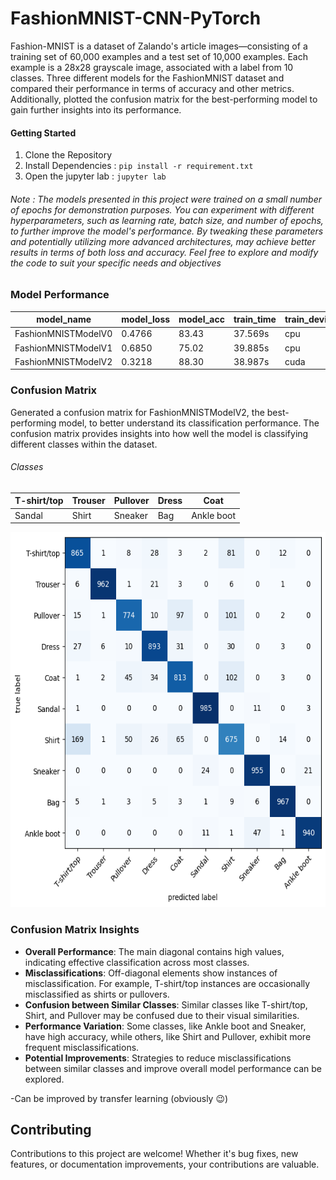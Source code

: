 # FashionMNIST-CNN-PyTorch
Fashion-MNIST is a dataset of Zalando's article images—consisting of a training set of 60,000 examples and a test set of 10,000 examples. Each example is a 28x28 grayscale image, associated with a label from 10 classes.
Three different models for the FashionMNIST dataset and compared their performance in terms of accuracy and other metrics. Additionally, plotted the confusion matrix for the best-performing model to gain further insights into its performance.

#### Getting Started
1. Clone the Repository
2. Install Dependencies : `pip install -r requirement.txt`
3. Open the jupyter lab : `jupyter lab`

###### Note : The models presented in this project were trained on a small number of epochs for demonstration purposes. You can experiment with different hyperparameters, such as learning rate, batch size, and number of epochs, to further improve the model's performance. By tweaking these parameters and potentially utilizing more advanced architectures, may achieve better results in terms of both loss and accuracy. Feel free to explore and modify the code to suit your specific needs and objectives

### Model Performance

| model_name         | model_loss | model_acc | train_time | train_device |
|--------------------|------------|-----------|------------|--------------|
| FashionMNISTModelV0 | 0.4766     | 83.43     | 37.569s    | cpu          |
| FashionMNISTModelV1 | 0.6850     | 75.02     | 39.885s    | cpu          |
| FashionMNISTModelV2 | 0.3218     | 88.30     | 38.987s    | cuda         |


### Confusion Matrix
Generated a confusion matrix for FashionMNISTModelV2, the best-performing model, to better understand its classification performance. The confusion matrix provides insights into how well the model is classifying different classes within the dataset.
###### Classes

| T-shirt/top | Trouser | Pullover | Dress | Coat |
|-------------|---------|----------|-------|------|
| Sandal      | Shirt   | Sneaker  | Bag   | Ankle boot |


<div style="text-align:center">
    <img src="https://github.com/sOR-o/FashionMNIST-CNN-PyTorch/blob/main/assets/confusionMatrix.png" height="600" width="600">
</div>

### Confusion Matrix Insights

- **Overall Performance**: The main diagonal contains high values, indicating effective classification across most classes.
- **Misclassifications**: Off-diagonal elements show instances of misclassification. For example, T-shirt/top instances are occasionally misclassified as shirts or pullovers.
- **Confusion between Similar Classes**: Similar classes like T-shirt/top, Shirt, and Pullover may be confused due to their visual similarities.
- **Performance Variation**: Some classes, like Ankle boot and Sneaker, have high accuracy, while others, like Shirt and Pullover, exhibit more frequent misclassifications.
- **Potential Improvements**: Strategies to reduce misclassifications between similar classes and improve overall model performance can be explored.



-Can be improved by transfer learning (obviously 😉)

## Contributing

Contributions to this project are welcome! Whether it's bug fixes, new features, or documentation improvements, your contributions are valuable.
